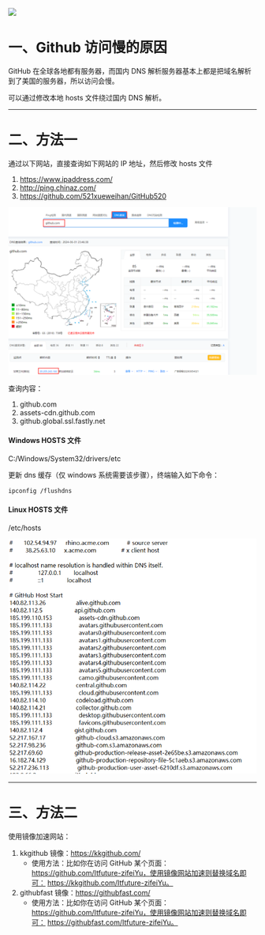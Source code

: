 ![](https://img.shields.io/badge/更新时间-2024.06.01-yellow.svg)

#

# 一、Github 访问慢的原因

GitHub 在全球各地都有服务器，而国内 DNS 解析服务器基本上都是把域名解析到了美国的服务器，所以访问会慢。

可以通过修改本地 hosts 文件绕过国内 DNS 解析。

---

# 二、方法一

通过以下网站，直接查询如下网站的 IP 地址，然后修改 hosts 文件

1. https://www.ipaddress.com/
2. http://ping.chinaz.com/
3. https://github.com/521xueweihan/GitHub520

![](res/16.png)

查询内容：

1. github.com
2. assets-cdn.github.com
3. github.global.ssl.fastly.net

<!-- tabs:start -->

#### **Windows HOSTS 文件**

C:/Windows/System32/drivers/etc

更新 dns 缓存（仅 windows 系统需要该步骤），终端输入如下命令：

```bash
ipconfig /flushdns
```

#### **Linux HOSTS 文件**

/etc/hosts

<!-- tabs:end -->

![](res/17.png)

---

# 三、方法二

使用镜像加速网站：

1. kkgithub 镜像：https://kkgithub.com/
   - 使用方法：比如你在访问 GitHub 某个页面：https://github.com/Itfuture-zifeiYu，使用镜像网站加速则替换域名即可： https://kkgithub.com/Itfuture-zifeiYu。
2. githubfast 镜像：https://githubfast.com/
   - 使用方法：比如你在访问 GitHub 某个页面：https://github.com/Itfuture-zifeiYu，使用镜像网站加速则替换域名即可： https://githubfast.com/Itfuture-zifeiYu。
